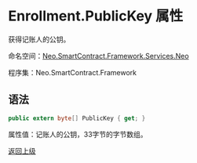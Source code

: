 # Enrollment.PublicKey 属性

获得记账人的公钥。

命名空间：[Neo.SmartContract.Framework.Services.Neo](../../neo.md)

程序集：Neo.SmartContract.Framework

## 语法

```c#
public extern byte[] PublicKey { get; }
```

属性值：记账人的公钥，33字节的字节数组。



[返回上级](../Enrollment.md)